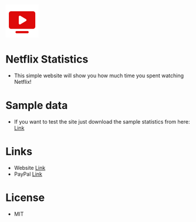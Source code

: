 <p >
  <img src="./src/img/img_90.png" />
</p>

# Netflix Statistics

-   This simple website will show you how much time you spent watching Netflix!

# Sample data

-   If you want to test the site just download the sample statistics from here: [Link](https://cdn.levminer.com/zip/netflixstatistics/data.zip)

# Links

-   Website [Link](https://netflixstatistics.levminer.com)
-   PayPal [Link](https://paypal.me/levminer)

# License

-   MIT
